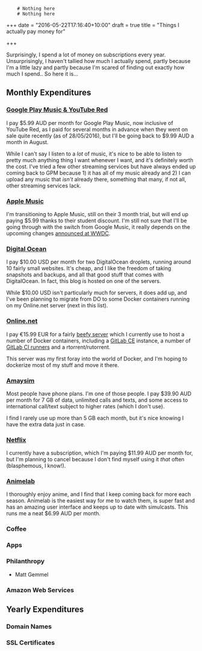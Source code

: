 		# Nothing here
		# Nothing here
+++
date = "2016-05-22T17:16:40+10:00"
draft = true
title = "Things I actually pay money for"

+++

Surprisingly, I spend a lot of money on subscriptions every year.  
Unsurprisingly, I haven't tallied how much I actually spend, partly because I'm 
a little lazy and partly because I'm scared of finding out exactly how much I 
spend.. So here it is...

## Monthly Expenditures
### [Google Play Music & YouTube Red](https://music.google.com/)
I pay $5.99 AUD per month for Google Play Music, now inclusive of YouTube Red, 
as I paid for several months in advance when they went on sale quite recently 
(as of 28/05/2016), but I'll be going back to $9.99 AUD a month in August.

While I can't say I listen to a _lot_ of music, it's nice to be able to listen 
to pretty much anything thing I want whenever I want, and it's definitely 
worth the cost. I've tried a few other streaming services but have always 
ended up coming back to GPM because 1) it has all of my music already and 2) I 
can upload any music that _isn't_ already there, something that many, if not 
all, other streaming services lack. 

### [Apple Music](https://www.apple.com/music/)
I'm transitioning to Apple Music, still on their 3 month trial, but will end up 
paying $5.99 thanks to their student discount. I'm still not sure that I'll be 
going through with the switch from Google Music, it really depends on the 
upcoming changes [announced at 
WWDC](http://www.theverge.com/2016/6/13/11903956/apple-music-update-itunes-redesign-announced-wwdc-2016).

### [Digital Ocean](https://digitalocean.com/)
I pay $10.00 USD per month for two DigitalOcean droplets, running around 10 
fairly small websites. It's cheap, and I like the freedom of taking snapshots 
and backups, and all that good stuff that comes with DigitalOcean. In fact, 
this blog is hosted on one of the servers. 

While $10.00 USD isn't particularly much for servers, it does add up, and I've 
been planning to migrate from DO to some Docker containers running on my 
Online.net server (next in this list).

### [Online.net](https://www.online.net/en)
I pay €15.99 EUR for a fairly [beefy 
server](https://www.online.net/en/dedicated-server/dedibox-xc) which I 
currently use to host a number of Docker containers, including a [GitLab 
CE](https://about.gitlab.com) instance, a number of [GitLab CI 
runners](https://about.gitlab.com/gitlab-ci/) and a rtorrent/rutorrent.

This server was my first foray into the world of Docker, and I'm hoping to 
dockerize  most of my stuff and move it there.

### [Amaysim](https://www.amaysim.com.au/)
Most people have phone plans. I'm one of those people. I pay $39.90 AUD per 
month for 7 GB of data, unlimited calls and texts, and some access to 
international call/text subject to higher rates (which I don't use). 

I find I rarely use up more than 5 GB each month, but it's nice knowing I have 
the extra data just in case.

### [Netflix](https://netflix.com/)
I currently have a subscription, which I'm paying $11.99 AUD per month for, 
but I'm planning to cancel because I don't find myself using it _that_ often 
(blasphemous, I know!).

### [Animelab](https://animelab.com/)
I thoroughly enjoy anime, and I find that I keep coming back for more each 
season. Animelab is the easiest way for me to watch them, is super fast and has 
an amazing user interface and keeps up to date with simulcasts. This runs me a 
neat $6.99 AUD per month.

### Coffee
### Apps
### Philanthropy
- Matt Gemmel

### Amazon Web Services

## Yearly Expenditures
### Domain Names
### SSL Certificates

